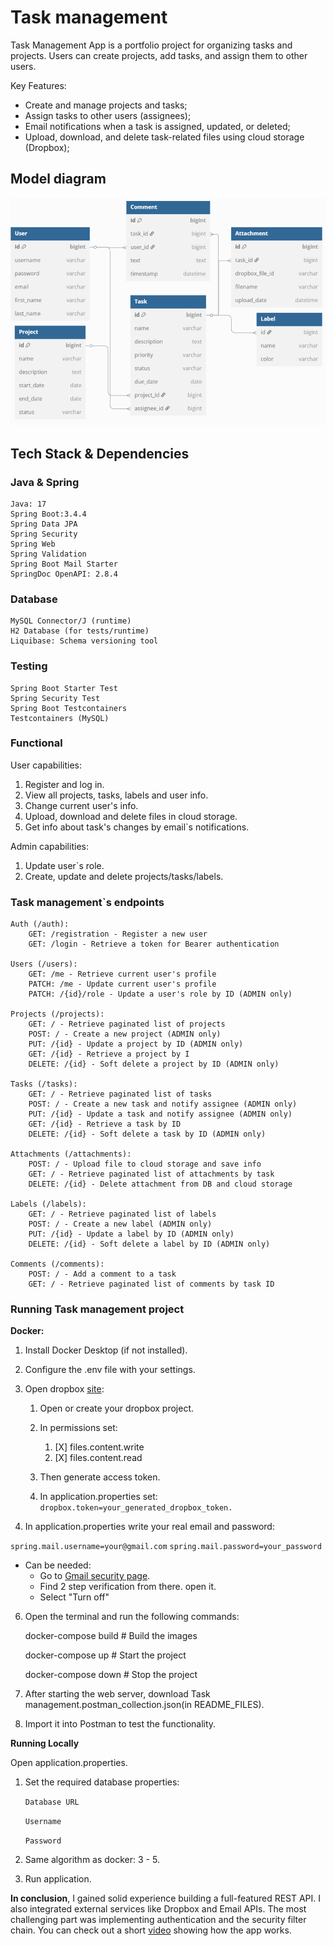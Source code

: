 # Task management

Task Management App is a portfolio project for organizing tasks and projects.
Users can create projects, add tasks, and assign them to other users.

Key Features:
* Create and manage projects and tasks;
* Assign tasks to other users (assignees);
* Email notifications when a task is assigned, updated, or deleted;
* Upload, download, and delete task-related files using cloud storage (Dropbox);

## Model diagram

![img.png](README_FILES/img.png)

## Tech Stack & Dependencies
    
### Java & Spring

    Java: 17
    Spring Boot:3.4.4
    Spring Data JPA
    Spring Security
    Spring Web
    Spring Validation
    Spring Boot Mail Starter
    SpringDoc OpenAPI: 2.8.4

### Database
    
    MySQL Connector/J (runtime)
    H2 Database (for tests/runtime)
    Liquibase: Schema versioning tool

### Testing

    Spring Boot Starter Test
    Spring Security Test
    Spring Boot Testcontainers
    Testcontainers (MySQL)

### Functional

User capabilities:

1. Register and log in.
2. View all projects, tasks, labels and user info.
3. Change current user's info.
4. Upload, download and delete files in cloud storage.
5. Get info about task's changes by email`s notifications.

Admin capabilities:

1. Update user`s role.
2. Create, update and delete projects/tasks/labels.

### Task management`s endpoints

    Auth (/auth):
        GET: /registration - Register a new user
        GET: /login - Retrieve a token for Bearer authentication

    Users (/users):
        GET: /me - Retrieve current user's profile
        PATCH: /me - Update current user's profile
        PATCH: /{id}/role - Update a user's role by ID (ADMIN only)

    Projects (/projects):
        GET: / - Retrieve paginated list of projects
        POST: / - Create a new project (ADMIN only)
        PUT: /{id} - Update a project by ID (ADMIN only)
        GET: /{id} - Retrieve a project by I
        DELETE: /{id} - Soft delete a project by ID (ADMIN only)

    Tasks (/tasks):
        GET: / - Retrieve paginated list of tasks
        POST: / - Create a new task and notify assignee (ADMIN only)
        PUT: /{id} - Update a task and notify assignee (ADMIN only)
        GET: /{id} - Retrieve a task by ID
        DELETE: /{id} - Soft delete a task by ID (ADMIN only)

    Attachments (/attachments):
        POST: / - Upload file to cloud storage and save info
        GET: / - Retrieve paginated list of attachments by task
        DELETE: /{id} - Delete attachment from DB and cloud storage
        
    Labels (/labels):
        GET: / - Retrieve paginated list of labels
        POST: / - Create a new label (ADMIN only)
        PUT: /{id} - Update a label by ID (ADMIN only)
        DELETE: /{id} - Soft delete a label by ID (ADMIN only)
    
    Comments (/comments):
        POST: / - Add a comment to a task
        GET: / - Retrieve paginated list of comments by task ID

### Running Task management project

**Docker:**

1. Install Docker Desktop (if not installed).

2. Configure the .env file with your settings.

3. Open dropbox [site](https://www.dropbox.com/developers/apps/):
    1. Open or create your dropbox project.
    2. In permissions set:

       1. [X] files.content.write
       2. [X] files.content.read

    3. Then generate access token.
    4. In application.properties set:
`dropbox.token=your_generated_dropbox_token.`

4. In application.properties write your real email and password:

`spring.mail.username=your@gmail.com`
`spring.mail.password=your_password` 
    
* Can be needed:
  * Go to [Gmail security page](https://myaccount.google.com/security#signin).
  * Find 2 step verification from there. open it.
  * Select "Turn off"


6. Open the terminal and run the following commands:


    docker-compose build  # Build the images
    
    docker-compose up     # Start the project
    
    docker-compose down   # Stop the project

6. After starting the web server, download Task management.postman_collection.json(in README_FILES).

7. Import it into Postman to test the functionality.

**Running Locally**

Open application.properties.

1. Set the required database properties:

    `Database URL`

    `Username`
    
    `Password`

2. Same algorithm as docker: 3 - 5.

3. Run application.

**In conclusion**, I gained solid experience building a full-featured REST API.
I also integrated external services like Dropbox and Email APIs.
The most challenging part was implementing authentication and the security filter chain.
You can check out a short [video](https://www.loom.com/share/fd774d9369da42e8bda22e6e15df59e5) showing how the app works.
